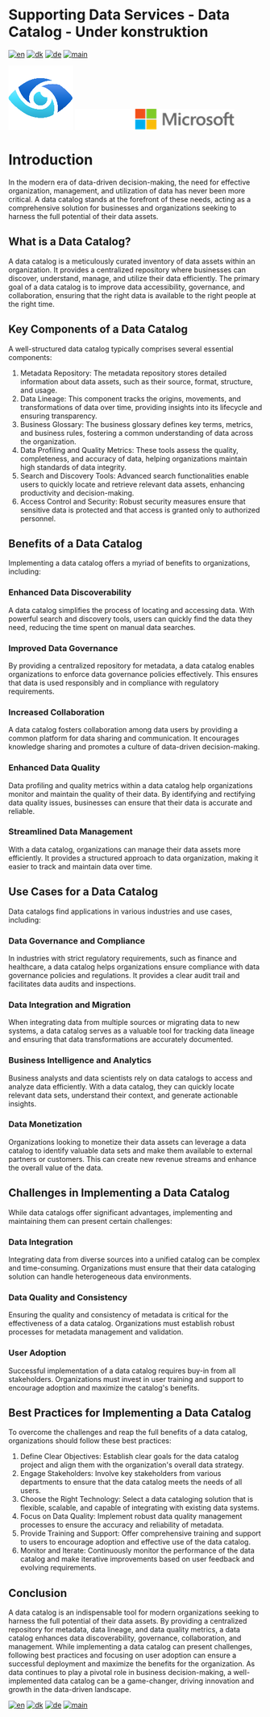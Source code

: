 # Supporting Data Services - Data Catalog - Under konstruktion

[![en](https://img.shields.io/badge/lang-en-red.svg)](DataCatalog.md)
[![dk](https://img.shields.io/badge/lang-dk-green.svg)](DataCatalog-da.md)
[![de](https://img.shields.io/badge/lang-de-yellow.svg)](DataCatalog-de.md)
[![main](https://img.shields.io/badge/main-document-blue.svg)](../../README.md)

![purview](../../images/Purview.png)        ![microsoft](../../images/microsoft.png)

# Introduction
In the modern era of data-driven decision-making, the need for effective organization, management, and utilization of data has never been more critical. A data catalog stands at the forefront of these needs, acting as a comprehensive solution for businesses and organizations seeking to harness the full potential of their data assets.

## What is a Data Catalog?
A data catalog is a meticulously curated inventory of data assets within an organization. It provides a centralized repository where businesses can discover, understand, manage, and utilize their data efficiently. The primary goal of a data catalog is to improve data accessibility, governance, and collaboration, ensuring that the right data is available to the right people at the right time.

## Key Components of a Data Catalog

A well-structured data catalog typically comprises several essential components:
1) Metadata Repository: The metadata repository stores detailed information about data assets, such as their source, format, structure, and usage.
2) Data Lineage: This component tracks the origins, movements, and transformations of data over time, providing insights into its lifecycle and ensuring transparency.
3) Business Glossary: The business glossary defines key terms, metrics, and business rules, fostering a common understanding of data across the organization.
4) Data Profiling and Quality Metrics: These tools assess the quality, completeness, and accuracy of data, helping organizations maintain high standards of data integrity.
5) Search and Discovery Tools: Advanced search functionalities enable users to quickly locate and retrieve relevant data assets, enhancing productivity and decision-making.
6) Access Control and Security: Robust security measures ensure that sensitive data is protected and that access is granted only to authorized personnel.

## Benefits of a Data Catalog

Implementing a data catalog offers a myriad of benefits to organizations, including:

### Enhanced Data Discoverability
A data catalog simplifies the process of locating and accessing data. With powerful search and discovery tools, users can quickly find the data they need, reducing the time spent on manual data searches.

### Improved Data Governance
By providing a centralized repository for metadata, a data catalog enables organizations to enforce data governance policies effectively. This ensures that data is used responsibly and in compliance with regulatory requirements.

### Increased Collaboration
A data catalog fosters collaboration among data users by providing a common platform for data sharing and communication. It encourages knowledge sharing and promotes a culture of data-driven decision-making.

### Enhanced Data Quality
Data profiling and quality metrics within a data catalog help organizations monitor and maintain the quality of their data. By identifying and rectifying data quality issues, businesses can ensure that their data is accurate and reliable.

### Streamlined Data Management
With a data catalog, organizations can manage their data assets more efficiently. It provides a structured approach to data organization, making it easier to track and maintain data over time.

## Use Cases for a Data Catalog
Data catalogs find applications in various industries and use cases, including:

### Data Governance and Compliance
In industries with strict regulatory requirements, such as finance and healthcare, a data catalog helps organizations ensure compliance with data governance policies and regulations. It provides a clear audit trail and facilitates data audits and inspections.

### Data Integration and Migration
When integrating data from multiple sources or migrating data to new systems, a data catalog serves as a valuable tool for tracking data lineage and ensuring that data transformations are accurately documented.

### Business Intelligence and Analytics
Business analysts and data scientists rely on data catalogs to access and analyze data efficiently. With a data catalog, they can quickly locate relevant data sets, understand their context, and generate actionable insights.

### Data Monetization
Organizations looking to monetize their data assets can leverage a data catalog to identify valuable data sets and make them available to external partners or customers. This can create new revenue streams and enhance the overall value of the data.

## Challenges in Implementing a Data Catalog
While data catalogs offer significant advantages, implementing and maintaining them can present certain challenges:

### Data Integration
Integrating data from diverse sources into a unified catalog can be complex and time-consuming. Organizations must ensure that their data cataloging solution can handle heterogeneous data environments.

### Data Quality and Consistency
Ensuring the quality and consistency of metadata is critical for the effectiveness of a data catalog. Organizations must establish robust processes for metadata management and validation.

### User Adoption
Successful implementation of a data catalog requires buy-in from all stakeholders. Organizations must invest in user training and support to encourage adoption and maximize the catalog's benefits.

## Best Practices for Implementing a Data Catalog
To overcome the challenges and reap the full benefits of a data catalog, organizations should follow these best practices:
1) Define Clear Objectives: Establish clear goals for the data catalog project and align them with the organization's overall data strategy.
2) Engage Stakeholders: Involve key stakeholders from various departments to ensure that the data catalog meets the needs of all users.
3) Choose the Right Technology: Select a data cataloging solution that is flexible, scalable, and capable of integrating with existing data systems.
4) Focus on Data Quality: Implement robust data quality management processes to ensure the accuracy and reliability of metadata.
5) Provide Training and Support: Offer comprehensive training and support to users to encourage adoption and effective use of the data catalog.
6) Monitor and Iterate: Continuously monitor the performance of the data catalog and make iterative improvements based on user feedback and evolving requirements.

## Conclusion
A data catalog is an indispensable tool for modern organizations seeking to harness the full potential of their data assets. By providing a centralized repository for metadata, data lineage, and data quality metrics, a data catalog enhances data discoverability, governance, collaboration, and management. While implementing a data catalog can present challenges, following best practices and focusing on user adoption can ensure a successful deployment and maximize the benefits for the organization. As data continues to play a pivotal role in business decision-making, a well-implemented data catalog can be a game-changer, driving innovation and growth in the data-driven landscape.

[![en](https://img.shields.io/badge/lang-en-red.svg)](DataCatalog.md)
[![dk](https://img.shields.io/badge/lang-dk-green.svg)](DataCatalog-da.md)
[![de](https://img.shields.io/badge/lang-de-yellow.svg)](DataCatalog-de.md)
[![main](https://img.shields.io/badge/main-document-blue.svg)](../../README.md)